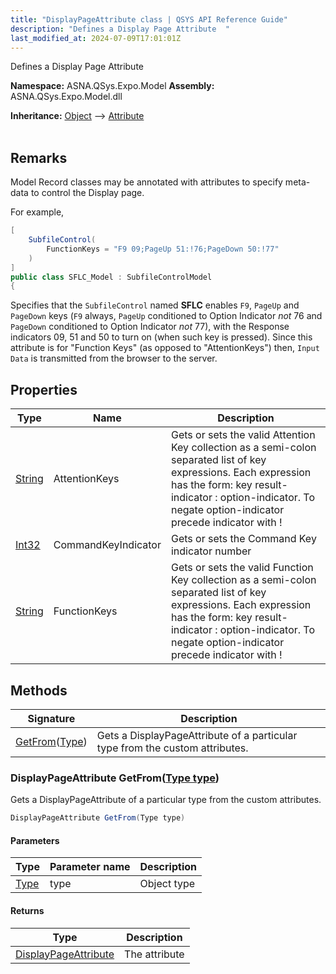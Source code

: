 ```yaml
---
title: "DisplayPageAttribute class | QSYS API Reference Guide"
description: "Defines a Display Page Attribute  "
last_modified_at: 2024-07-09T17:01:01Z
---
```


Defines a Display Page Attribute 

**Namespace:** ASNA.QSys.Expo.Model
**Assembly:** ASNA.QSys.Expo.Model.dll

**Inheritance:** [Object](https://docs.microsoft.com/en-us/dotnet/api/system.object) --> [Attribute](https://docs.microsoft.com/en-us/dotnet/api/system.attribute)
<br>
<br>

## Remarks

Model Record classes may be annotated with attributes to specify meta-data to control the Display page.

For example,


```cs
[
    SubfileControl(
        FunctionKeys = "F9 09;PageUp 51:!76;PageDown 50:!77"
    )
]
public class SFLC_Model : SubfileControlModel
{
```

Specifies that the `SubfileControl` named **SFLC** enables `F9`, `PageUp` and `PageDown` keys (`F9` always, `PageUp` conditioned to Option Indicator *not* 76 and `PageDown` conditioned to Option Indicator *not* 77), with the Response indicators 09, 51 and 50 to turn on (when such key is pressed). Since this attribute is for "Function Keys" (as opposed to "AttentionKeys") then, `Input Data` is transmitted from the browser to the server.


## Properties

| Type | Name | Description
| --- | --- | --- 
| [String](https://learn.microsoft.com/en-us/dotnet/api/system.string?view=net-8.0) | AttentionKeys | Gets or sets the valid Attention Key collection as a semi-colon separated list of key expressions. Each expression has the form: key result-indicator : option-indicator. To negate option-indicator precede indicator with ! |
| [Int32](https://learn.microsoft.com/en-us/dotnet/csharp/language-reference/builtin-types/integral-numeric-types) | CommandKeyIndicator | Gets or sets the Command Key indicator number |
| [String](https://learn.microsoft.com/en-us/dotnet/api/system.string?view=net-8.0) | FunctionKeys | Gets or sets the valid Function Key collection as a semi-colon separated list of key expressions. Each expression has the form: key result-indicator : option-indicator. To negate option-indicator precede indicator with ! |

## Methods

| Signature | Description |
| --- | --- |
| [GetFrom](#displaypageattribute-getfromtype-type)([Type](https://docs.microsoft.com/en-us/dotnet/api/system.type)) | Gets a DisplayPageAttribute of a particular type from the custom attributes.

### DisplayPageAttribute GetFrom([Type type](https://docs.microsoft.com/en-us/dotnet/api/system.type))

Gets a DisplayPageAttribute of a particular type from the custom attributes.

```cs
DisplayPageAttribute GetFrom(Type type)
```

#### Parameters

| Type | Parameter name | Description
| --- | --- | ---
| [Type](https://docs.microsoft.com/en-us/dotnet/api/system.type) | type | Object type

#### Returns

| Type | Description
| --- | ---
| [DisplayPageAttribute](/reference/expo/qsys-expo-model/display-page-attribute.html) | The attribute
